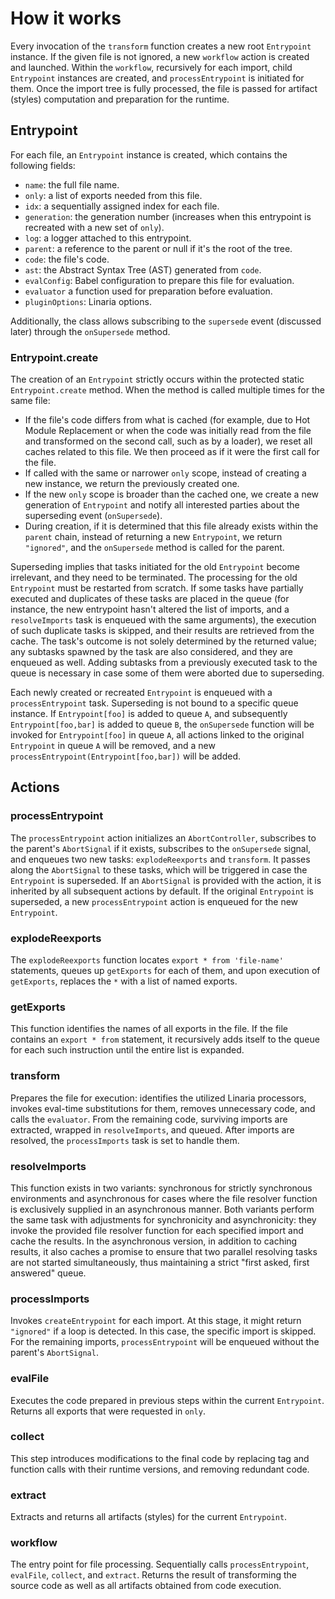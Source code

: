# How it works

Every invocation of the `transform` function creates a new root `Entrypoint` instance. If the given file is not ignored, a new `workflow` action is created and launched. Within the `workflow`, recursively for each import, child `Entrypoint` instances are created, and `processEntrypoint` is initiated for them. Once the import tree is fully processed, the file is passed for artifact (styles) computation and preparation for the runtime.


## Entrypoint

For each file, an `Entrypoint` instance is created, which contains the following fields:
* `name`: the full file name.
* `only`: a list of exports needed from this file.
* `idx`: a sequentially assigned index for each file.
* `generation`: the generation number (increases when this entrypoint is recreated with a new set of `only`).
* `log`: a logger attached to this entrypoint.
* `parent`: a reference to the parent or null if it's the root of the tree.
* `code`: the file's code.
* `ast`: the Abstract Syntax Tree (AST) generated from `code`.
* `evalConfig`: Babel configuration to prepare this file for evaluation.
* `evaluator` a function used for preparation before evaluation.
* `pluginOptions`: Linaria options.

Additionally, the class allows subscribing to the `supersede` event (discussed later) through the `onSupersede` method.

### Entrypoint.create

The creation of an `Entrypoint` strictly occurs within the protected static `Entrypoint.create` method. When the method is called multiple times for the same file:

* If the file's code differs from what is cached (for example, due to Hot Module Replacement or when the code was initially read from the file and transformed on the second call, such as by a loader), we reset all caches related to this file. We then proceed as if it were the first call for the file.
* If called with the same or narrower `only` scope, instead of creating a new instance, we return the previously created one.
* If the new `only` scope is broader than the cached one, we create a new generation of `Entrypoint` and notify all interested parties about the superseding event (`onSupersede`).
* During creation, if it is determined that this file already exists within the `parent` chain, instead of returning a new `Entrypoint`, we return `"ignored"`, and the `onSupersede` method is called for the parent.

Superseding implies that tasks initiated for the old `Entrypoint` become irrelevant, and they need to be terminated. The processing for the old `Entrypoint` must be restarted from scratch. If some tasks have partially executed and duplicates of these tasks are placed in the queue (for instance, the new entrypoint hasn't altered the list of imports, and a `resolveImports` task is enqueued with the same arguments), the execution of such duplicate tasks is skipped, and their results are retrieved from the cache. The task's outcome is not solely determined by the returned value; any subtasks spawned by the task are also considered, and they are enqueued as well. Adding subtasks from a previously executed task to the queue is necessary in case some of them were aborted due to superseding.

Each newly created or recreated `Entrypoint` is enqueued with a `processEntrypoint` task. Superseding is not bound to a specific queue instance. If `Entrypoint[foo]` is added to queue `A`, and subsequently `Entrypoint[foo,bar]` is added to queue `B`, the `onSupersede` function will be invoked for `Entrypoint[foo]` in queue `A`, all actions linked to the original `Entrypoint` in queue `A` will be removed, and a new `processEntrypoint(Entrypoint[foo,bar])` will be added.


## Actions


### processEntrypoint

The `processEntrypoint` action initializes an `AbortController`, subscribes to the parent's `AbortSignal` if it exists, subscribes to the `onSupersede` signal, and enqueues two new tasks: `explodeReexports` and `transform`. It passes along the `AbortSignal` to these tasks, which will be triggered in case the `Entrypoint` is superseded. If an `AbortSignal` is provided with the action, it is inherited by all subsequent actions by default. If the original `Entrypoint` is superseded, a new `processEntrypoint` action is enqueued for the new `Entrypoint`.


### explodeReexports

The `explodeReexports` function locates `export * from 'file-name'` statements, queues up `getExports` for each of them, and upon execution of `getExports`, replaces the `*` with a list of named exports.


### getExports

This function identifies the names of all exports in the file. If the file contains an `export * from` statement, it recursively adds itself to the queue for each such instruction until the entire list is expanded.


### transform

Prepares the file for execution: identifies the utilized Linaria processors, invokes eval-time substitutions for them, removes unnecessary code, and calls the `evaluator`. From the remaining code, surviving imports are extracted, wrapped in `resolveImports`, and queued. After imports are resolved, the `processImports` task is set to handle them.


### resolveImports

This function exists in two variants: synchronous for strictly synchronous environments and asynchronous for cases where the file resolver function is exclusively supplied in an asynchronous manner. Both variants perform the same task with adjustments for synchronicity and asynchronicity: they invoke the provided file resolver function for each specified import and cache the results. In the asynchronous version, in addition to caching results, it also caches a promise to ensure that two parallel resolving tasks are not started simultaneously, thus maintaining a strict "first asked, first answered" queue.


### processImports

Invokes `createEntrypoint` for each import. At this stage, it might return `"ignored"` if a loop is detected. In this case, the specific import is skipped. For the remaining imports, `processEntrypoint` will be enqueued without the parent's `AbortSignal`.


### evalFile

Executes the code prepared in previous steps within the current `Entrypoint`. Returns all exports that were requested in `only`.


### collect

This step introduces modifications to the final code by replacing tag and function calls with their runtime versions, and removing redundant code.


### extract

Extracts and returns all artifacts (styles) for the current `Entrypoint`.


### workflow

The entry point for file processing. Sequentially calls `processEntrypoint`, `evalFile`, `collect`, and `extract`. Returns the result of transforming the source code as well as all artifacts obtained from code execution.

